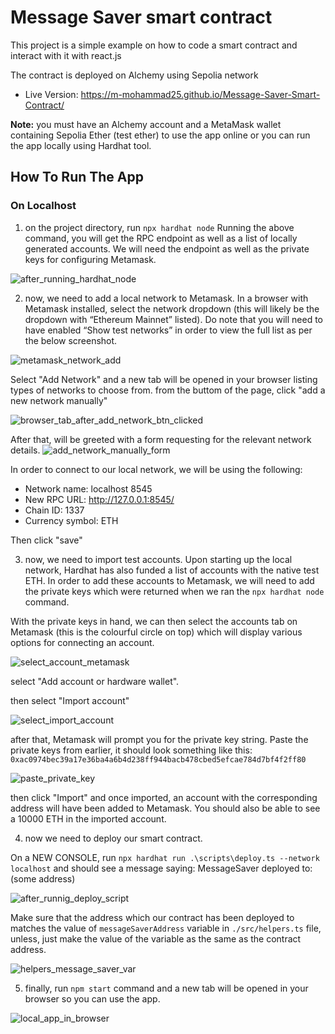 # Message Saver smart contract

This project is a simple example on how to code a smart contract and interact with it with react.js

The contract is deployed on Alchemy using Sepolia network

- Live Version: https://m-mohammad25.github.io/Message-Saver-Smart-Contract/

<b>Note:</b> you must have an Alchemy account and a MetaMask wallet containing Sepolia Ether (test ether) to use the app online
or you can run the app locally using Hardhat tool.

## How To Run The App

### On Localhost

1. on the project directory, run `npx hardhat node`
   Running the above command, you will get the RPC endpoint as well as a list of locally generated accounts. We will need the endpoint as well as the private keys for configuring Metamask.

![after_running_hardhat_node](./readme_imgs/after_running_hardhat_node.png)

2. now, we need to add a local network to Metamask. In a browser with Metamask installed, select the network dropdown (this will likely be the dropdown with “Ethereum Mainnet” listed). Do note that you will need to have enabled “Show test networks” in order to view the full list as per the below screenshot.

![metamask_network_add](./readme_imgs/metmask_network_add.png)

Select "Add Network" and a new tab will be opened in your browser listing types of networks to choose from.
from the buttom of the page, click "add a new network manually"

![browser_tab_after_add_network_btn_clicked](./readme_imgs/browser_tab_after_add_network_btn_clicked.png)

After that, will be greeted with a form requesting for the relevant network details.
![add_network_manually_form](./readme_imgs/add_network_manually_form.png)

In order to connect to our local network, we will be using the following:

- Network name: localhost 8545
- New RPC URL: http://127.0.0.1:8545/
- Chain ID: 1337
- Currency symbol: ETH

Then click "save"

3. now, we need to import test accounts.
   Upon starting up the local network, Hardhat has also funded a list of accounts with the native test ETH. In order to add these accounts to Metamask, we will need to add the private keys which were returned when we ran the `npx hardhat node` command.

With the private keys in hand, we can then select the accounts tab on Metamask (this is the colourful circle on top) which will display various options for connecting an account.

![select_account_metamask](./readme_imgs/select_account_metamask.png)

select "Add account or hardware wallet".

then select "Import account"

![select_import_account](./readme_imgs/select_import_account.png)

after that, Metamask will prompt you for the private key string. Paste the private keys from earlier, it should look something like this: `0xac0974bec39a17e36ba4a6b4d238ff944bacb478cbed5efcae784d7bf4f2ff80`

![paste_private_key](./readme_imgs/paste_private_key.png)

then click "Import" and once imported, an account with the corresponding address will have been added to Metamask. You should also be able to see a 10000 ETH in the imported account.

4. now we need to deploy our smart contract.

On a NEW CONSOLE, run `npx hardhat run .\scripts\deploy.ts --network localhost` and should see a message saying: MessageSaver deployed to: (some address)

![after_runnig_deploy_script](./readme_imgs/after_runnig_deploy_script.png)

Make sure that the address which our contract has been deployed to matches the value of `messageSaverAddress` variable in `./src/helpers.ts` file, unless, just make the value of the variable as the same as the contract address.

![helpers_message_saver_var](./readme_imgs/helpers_message_saver_var.png)

5. finally, run `npm start` command and a new tab will be opened in your browser so you can use the app.

![local_app_in_browser](./readme_imgs/local_app_in_browser.png)

